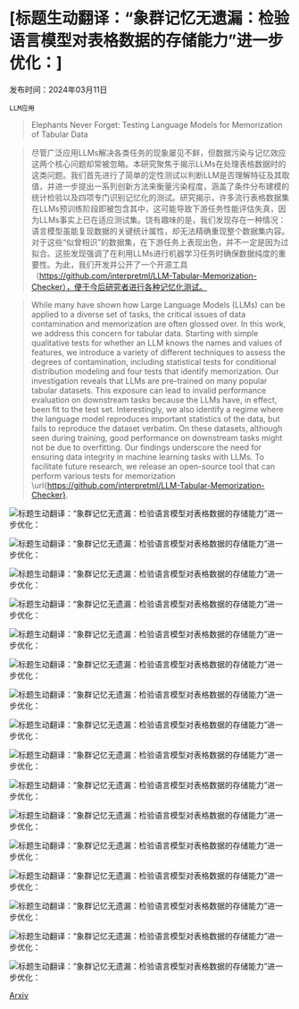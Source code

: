# [标题生动翻译：“象群记忆无遗漏：检验语言模型对表格数据的存储能力”进一步优化：]

发布时间：2024年03月11日

`LLM应用`

> Elephants Never Forget: Testing Language Models for Memorization of Tabular Data

> 尽管广泛应用LLMs解决各类任务的现象屡见不鲜，但数据污染与记忆效应这两个核心问题却常被忽略。本研究聚焦于揭示LLMs在处理表格数据时的这类问题。我们首先进行了简单的定性测试以判断LLM是否理解特征及其取值，并进一步提出一系列创新方法来衡量污染程度，涵盖了条件分布建模的统计检验以及四项专门识别记忆化的测试。研究揭示，许多流行表格数据集在LLMs预训练阶段即被包含其中，这可能导致下游任务性能评估失真，因为LLMs事实上已在适应测试集。饶有趣味的是，我们发现存在一种情况：语言模型虽能复现数据的关键统计属性，却无法精确重现整个数据集内容。对于这些“似曾相识”的数据集，在下游任务上表现出色，并不一定是因为过拟合。这些发现强调了在利用LLMs进行机器学习任务时确保数据纯度的重要性。为此，我们开发并公开了一个开源工具（https://github.com/interpretml/LLM-Tabular-Memorization-Checker），便于今后研究者进行各种记忆化测试。

> While many have shown how Large Language Models (LLMs) can be applied to a diverse set of tasks, the critical issues of data contamination and memorization are often glossed over. In this work, we address this concern for tabular data. Starting with simple qualitative tests for whether an LLM knows the names and values of features, we introduce a variety of different techniques to assess the degrees of contamination, including statistical tests for conditional distribution modeling and four tests that identify memorization. Our investigation reveals that LLMs are pre-trained on many popular tabular datasets. This exposure can lead to invalid performance evaluation on downstream tasks because the LLMs have, in effect, been fit to the test set. Interestingly, we also identify a regime where the language model reproduces important statistics of the data, but fails to reproduce the dataset verbatim. On these datasets, although seen during training, good performance on downstream tasks might not be due to overfitting. Our findings underscore the need for ensuring data integrity in machine learning tasks with LLMs. To facilitate future research, we release an open-source tool that can perform various tests for memorization \url{https://github.com/interpretml/LLM-Tabular-Memorization-Checker}.

![标题生动翻译：“象群记忆无遗漏：检验语言模型对表格数据的存储能力”进一步优化：](../../../paper_images/2403.06644/x1.png)

![标题生动翻译：“象群记忆无遗漏：检验语言模型对表格数据的存储能力”进一步优化：](../../../paper_images/2403.06644/x2.png)

![标题生动翻译：“象群记忆无遗漏：检验语言模型对表格数据的存储能力”进一步优化：](../../../paper_images/2403.06644/x3.png)

![标题生动翻译：“象群记忆无遗漏：检验语言模型对表格数据的存储能力”进一步优化：](../../../paper_images/2403.06644/x4.png)

![标题生动翻译：“象群记忆无遗漏：检验语言模型对表格数据的存储能力”进一步优化：](../../../paper_images/2403.06644/x5.png)

![标题生动翻译：“象群记忆无遗漏：检验语言模型对表格数据的存储能力”进一步优化：](../../../paper_images/2403.06644/x6.png)

![标题生动翻译：“象群记忆无遗漏：检验语言模型对表格数据的存储能力”进一步优化：](../../../paper_images/2403.06644/prompt_stategy_3.png)

![标题生动翻译：“象群记忆无遗漏：检验语言模型对表格数据的存储能力”进一步优化：](../../../paper_images/2403.06644/heatmaps_3.png)

![标题生动翻译：“象群记忆无遗漏：检验语言模型对表格数据的存储能力”进一步优化：](../../../paper_images/2403.06644/x7.png)

![标题生动翻译：“象群记忆无遗漏：检验语言模型对表格数据的存储能力”进一步优化：](../../../paper_images/2403.06644/x8.png)

![标题生动翻译：“象群记忆无遗漏：检验语言模型对表格数据的存储能力”进一步优化：](../../../paper_images/2403.06644/x9.png)

![标题生动翻译：“象群记忆无遗漏：检验语言模型对表格数据的存储能力”进一步优化：](../../../paper_images/2403.06644/x10.png)

![标题生动翻译：“象群记忆无遗漏：检验语言模型对表格数据的存储能力”进一步优化：](../../../paper_images/2403.06644/x11.png)

![标题生动翻译：“象群记忆无遗漏：检验语言模型对表格数据的存储能力”进一步优化：](../../../paper_images/2403.06644/x12.png)

![标题生动翻译：“象群记忆无遗漏：检验语言模型对表格数据的存储能力”进一步优化：](../../../paper_images/2403.06644/x13.png)

![标题生动翻译：“象群记忆无遗漏：检验语言模型对表格数据的存储能力”进一步优化：](../../../paper_images/2403.06644/x14.png)

[Arxiv](https://arxiv.org/abs/2403.06644)